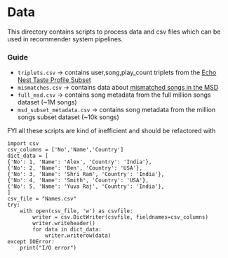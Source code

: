 # Data

This directory contains scripts to process data and csv files which can be used in recommender system pipelines.

### Guide
- `triplets.csv` -> contains user,song,play_count triplets from the [Echo Nest Taste Profile Subset](https://labrosa.ee.columbia.edu/millionsong/tasteprofile)
- `mismatches.csv` -> contains data about [mismatched songs in the MSD](https://labrosa.ee.columbia.edu/millionsong/blog/12-2-12-fixing-matching-errors)
- `full_msd.csv` -> contains song metadata from the full million songs dataset (~1M songs)
- `msd_subset_metadata.csv` -> contains song metadata from the million songs subset dataset (~10k songs)


FYI all these scripts are kind of inefficient and should be refactored with
```
import csv
csv_columns = ['No','Name','Country']
dict_data = [
{'No': 1, 'Name': 'Alex', 'Country': 'India'},
{'No': 2, 'Name': 'Ben', 'Country': 'USA'},
{'No': 3, 'Name': 'Shri Ram', 'Country': 'India'},
{'No': 4, 'Name': 'Smith', 'Country': 'USA'},
{'No': 5, 'Name': 'Yuva Raj', 'Country': 'India'},
]
csv_file = "Names.csv"
try:
    with open(csv_file, 'w') as csvfile:
        writer = csv.DictWriter(csvfile, fieldnames=csv_columns)
        writer.writeheader()
        for data in dict_data:
            writer.writerow(data)
except IOError:
    print("I/O error") 
```